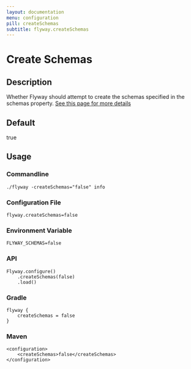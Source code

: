 ```yaml
---
layout: documentation
menu: configuration
pill: createSchemas
subtitle: flyway.createSchemas
---
```


# Create Schemas

## Description
Whether Flyway should attempt to create the schemas specified in the schemas property. [See this page for more details](/documentation/migrations#the-createschemas-option-and-the-schema-history-table)

## Default
true

## Usage

### Commandline
```
./flyway -createSchemas="false" info
```

### Configuration File
```
flyway.createSchemas=false
```

### Environment Variable
```
FLYWAY_SCHEMAS=false
```

### API
```
Flyway.configure()
    .createSchemas(false)
    .load()
```

### Gradle
```
flyway {
    createSchemas = false
}
```

### Maven
```
<configuration>
    <createSchemas>false</createSchemas>
</configuration>
```